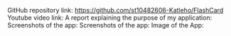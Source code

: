 GitHub repository link: https://github.com/st10482606-Katleho/FlashCard
Youtube video link: 
A report explaining the purpose of my application:
Screenshots of the app:
Screenshots of the app:
Image of the App:
